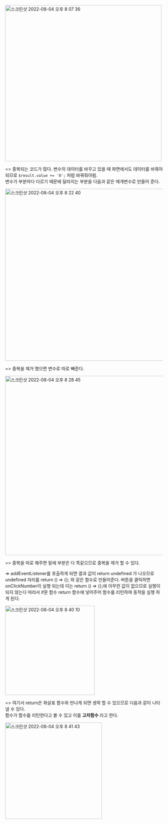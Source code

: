 
<img width="500" alt="스크린샷 2022-08-04 오후 8 07 36" src="https://user-images.githubusercontent.com/97012561/182832653-3963b87a-826b-42da-8b60-7fec4008e82a.png">

=> 중복되는 코드가 많다. 변수의 데이터를 바꾸고 있을 때 화면에서도 데이터를 바꿔야 되므로 `$result.value += '0';` 처럼 바꿔줘야됨.  
   변수가 부분마다 다르기 때문에 달라지는 부분을 다음과 같은 매개변수로 만들어 준다.   

<img width="551" alt="스크린샷 2022-08-04 오후 8 22 40" src="https://user-images.githubusercontent.com/97012561/182835256-3308eea8-3670-41a1-bdf7-162d7d5110bf.png">

=> 중복을 제거 했으면 변수로 따로 빼준다.  

<img width="574" alt="스크린샷 2022-08-04 오후 8 28 45" src="https://user-images.githubusercontent.com/97012561/182836384-60d8b05f-b251-47e0-b893-6d9be2d96365.png">

=> 중복을 따로 해주면 밑에 부분은 다 똑같으므로 중복을 제거 할 수 있다.   

=> addEventListener를 호출하게 되면 결과 값이 return undefined 가 나오므로 undefined 자리를 return () => {}; 와 같은 함수로 만들어준다.    버튼을 클릭하면 onClickNumber이 실행 되는데 이는 return () => {};에 아무런 값이 없으므로 실행이 되지 않는다 따라서 if문 함수 return 함수에    넣어주어 함수를 리턴하여 동작을 실행 하게 된다. 

<img width="286" alt="스크린샷 2022-08-04 오후 8 40 10" src="https://user-images.githubusercontent.com/97012561/182838287-244e6aee-3f52-451d-94ba-0d7a3def5d13.png">

=> 여기서 return은 화살표 함수와 만나게 되면 생략 할 수 있으므로 다음과 같이 나타낼 수 있다.   
   함수가 함수를 리턴한다고 볼 수 있고 이를 **고차함수** 라고 한다.  

<img width="309" alt="스크린샷 2022-08-04 오후 8 41 43" src="https://user-images.githubusercontent.com/97012561/182838539-1f098dbf-6654-48fa-a046-861261728fea.png">
